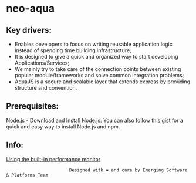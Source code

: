 neo-aqua
====================================


## Key drivers:

   * Enables developers to focus on writing reusable application logic instead of spending time building infrastructure;
   * It is designed to give a quick and organized way to start developing  Applications/Services;
   * We mainly try to take care of the connection points between existing popular module/frameworks and solve common integration problems;
   * AquaJS is a secure and scalable layer that extends express by providing structure and convention.

## Prerequisites:

 Node.js - Download and Install Node.js. You can also follow this gist for a quick and easy way to install Node.js and npm.
 
## Info:

[Using the built-in performance monitor](https://github.com/aquajs/aquajs/wiki/Using-aquajs-performance-monitor)


                            Designed with ❤ and care by Emerging Software & Platforms Team
